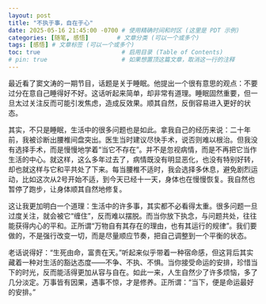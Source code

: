 ```yaml
---
layout: post
title: "不执于事，自在于心"
date: 2025-05-16 21:45:00 -0700 # 使用精确时间和时区 (这里是 PDT 示例)
categories: [随笔, 感悟]        # 文章分类 (可以一个或多个)
tags: [感悟] # 文章标签 (可以一个或多个)
toc: true                       # 启用目录 (Table of Contents)
# pin: true                     # 如果想置顶这篇文章，取消这一行的注释
---
```

最近看了窦文涛的一期节目，话题是关于睡眠。他提出一个很有意思的观点：不要过分在意自己睡得好不好。这话听起来简单，却非常有道理。睡眠固然重要，但一旦太过关注反而可能引发焦虑，造成反效果。顺其自然，反倒容易进入更好的状态。

其实，不只是睡眠，生活中的很多问题也是如此。拿我自己的经历来说：二十年前，我被诊断出腰椎间盘突出。医生当时建议尽快手术，说否则难以根治。但我没有选择手术，而是慢慢地学着“当它不存在”。并不是忽视病情，而是不再把它当作生活的中心。就这样，这么多年过去了，病情既没有明显恶化，也没有特别好转，却也就这样与它和平共处了下来。每当腰椎不适时，我会选择多休息，避免剧烈运动，比如这次从2号开始不适，到今天已经十一天，身体也在慢慢恢复。我自然也暂停了跑步，让身体顺其自然地修复。

这让我更加明白一个道理：生活中的许多事，其实都不必看得太重。很多问题一旦过度关注，就会被它“缠住”，反而难以摆脱。而当你放下执念，与问题共处，往往能获得内心的平和。正所谓“万物自有其存在的理由，也有其运行的规律”。我们要做的，不是强行改变一切，而是尽量顺应节奏，把自己调整到一个平衡的状态。

老话说得好：“生死由命，富贵在天。”听起来似乎带着一种宿命感，但这背后其实藏着一种对生活的豁达态度——不争、不执、不惧。当你接受命运的安排，珍惜当下的时光，反而能活得更加从容与自在。如此一来，人生自然少了许多烦恼，多了几分淡定。万事皆有因果，遇事不惊，才是修养。正所谓：“当下，便是命运最好的安排。”
